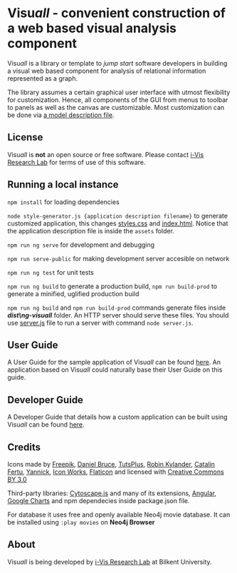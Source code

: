 # Visu*all* - convenient construction of a web based visual analysis component

Visu*all* is a library or template to *jump start* software developers in building a visual web based component for analysis of relational information represented as a graph.

The library assumes a certain graphical user interface with utmost flexibility for customization. Hence, all components of the GUI from menus to toolbar to panels as well as the canvas are customizable. Most customization can be done via [a model description file](src/app/custom/config/app_description.json).

## License

Visu*all* is **not** an open source or free software. Please contact [i-Vis Research Lab](http://www.cs.bilkent.edu.tr/~ivis/) for terms of use of this software.

## Running a local instance

`npm install` for loading dependencies

`node style-generator.js {application description filename}` to generate customized application, this changes [styles.css](src/styles.css) and [index.html](src/index.html). Notice that the application description file is inside the `assets` folder.

`npm run ng serve` for development and debugging

`npm run serve-public` for making development server accesible on network

`npm run ng test` for unit tests

`npm run ng build` to generate a production build, `npm run build-prod` to generate a minified, uglified production build

`npm run ng build` and `npm run build-prod` commands generate files inside ***dist\ng-visuall*** folder. An HTTP server should serve these files. You should use [server.js](server.js) file to run a server with command `node server.js`. 

## User Guide

A User Guide for the sample application of Visu*all* can be found [here](https://docs.google.com/document/d/1YAl43m63T1Zovi-yOQECWyr8_o9hWkMUN6TlcGdk63Y). An application based on Visu*all* could naturally base their User Guide on this guide.

## Developer Guide

A Developer Guide that details how a custom application can be built using  Visu*all* can be found [here](https://docs.google.com/document/d/1Sk4Xy4hJnYsmevef9e6lcHt_6a0nKkf8eJuEdiU6W6Q).

## Credits

Icons made by [Freepik](http://www.freepik.com), 
[Daniel Bruce](http://www.flaticon.com/authors/daniel-bruce), 
[TutsPlus](http://www.flaticon.com/authors/tutsplus),
[Robin Kylander](http://www.flaticon.com/authors/robin-kylander),
[Catalin Fertu](http://www.flaticon.com/authors/catalin-fertu),
[Yannick](http://www.flaticon.com/authors/yannick),
[Icon Works](http://www.flaticon.com/authors/icon-works),
[Flaticon](http://www.flaticon.com) and licensed with 
[Creative Commons BY 3.0](http://creativecommons.org/licenses/by/3.0/)

Third-party libraries:
[Cytoscape.js](https://github.com/cytoscape/cytoscape.js) and many of its extensions,
[Angular](https://angular.io/),
[Google Charts](https://developers.google.com/chart/) and npm dependecies inside package.json file.

For database it uses free and openly available Neo4j movie database. It can be installed using `:play movies` on **Neo4j Browser**
## About

Visu*all* is being developed by [i-Vis Research Lab](http://www.cs.bilkent.edu.tr/~ivis/) at Bilkent University.

